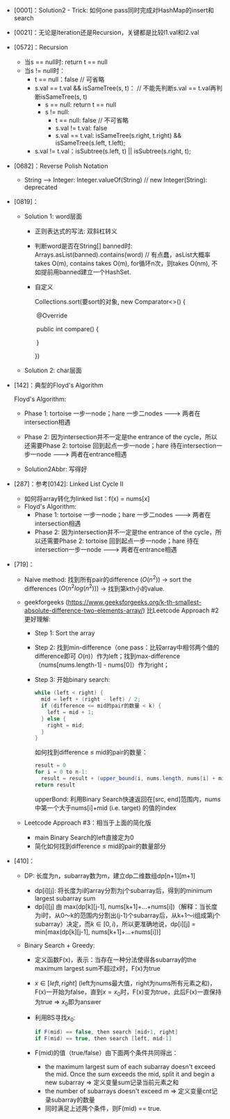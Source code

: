 + [0001]：Solution2 - Trick: 如何one pass同时完成对HashMap的insert和search

+ [0021]：无论是Iteration还是Recursion，关键都是比较l1.val和l2.val

+ [0572]：Recursion

  + 当s == null时: return t == null
  + 当s != null时：
    + t == null：false    // 可省略 
    + s.val == t.val && isSameTree(s, t)：    // 不能先判断s.val == t.val再判断isSameTree(s, t)
      + s == null: return t == null
      + s != null: 
        + t == null: false     // 不可省略
        + s.val != t.val: false
        + s.val == t.val: isSameTree(s.right, t.right) && isSameTree(s.left, t.left);
    + s.val != t.val：isSubtree(s.left, t) || isSubtree(s.right, t);

+ [0682]：Reverse Polish Notation

  + String —> Integer: Integer.valueOf(String)     // new Integer(String): deprecated

+ [0819]：

  + Solution 1: word层面

    + 正则表达式的写法: 双斜杠转义

    + 判断word是否在String[] banned时: Arrays.asList(banned).contains(word)  // 有点蠢，asList大概率takes O(m), contains takes O(m), for循环n次，则takes O(nm), 不如提前用banned建立一个HashSet.

    + 自定义

      Collections.sort(要sort的对象, new Comparator<>() {

      ​		@Override

      ​		public int compare() {

      ​		}

      })

  + Solution 2: char层面

+ [142]：典型的Floyd's Algorithm

  Floyd's Algorithm: 

  + Phase 1: tortoise 一步一node；hare 一步二nodes    --->    两者在intersection相遇
  + Phase 2: 因为intersection并不一定是the entrance of the cycle，所以还需要Phase 2: tortoise 回到起点一步一node；hare 待在intersection一步一node    --->    两者在entrance相遇                

  + Solution2Abbr: 写得好

+ [287]：参考[0142]: Linked List Cycle II

  + 如何将array转化为linked list：f(x) = nums[x]
  + Floyd's Algorithm: 
    + Phase 1: tortoise 一步一node；hare 一步二nodes    --->    两者在intersection相遇
    + Phase 2: 因为intersection并不一定是the entrance of the cycle，所以还需要Phase 2: tortoise 回到起点一步一node；hare 待在intersection一步一node    --->    两者在entrance相遇                

+ [719]：

  + Naive method: 找到所有pair的difference $(O(n^2))$ -> sort the differences $(O(n^2log(n^2)))$ -> 找到第kth小的value.

  + geekforgeeks (https://www.geeksforgeeks.org/k-th-smallest-absolute-difference-two-elements-array/)  比Leetcode Approach #2更好理解:

    + Step 1: Sort the array

    + Step 2: 找到min-difference（one pass：比较array中相邻两个值的difference即可 $O(n)$）作为left；找到max-difference（nums[nums.length-1] - nums[0]）作为right；

    + Step 3: 开始binary search:

      ```java
      while (left < right) {
        mid = left + (right - left) / 2;
        if (difference <= mid的pair的数量 < k) {
          left = mid + 1;
        } else {
          right = mid;
        }
      }
      ```

      如何找到difference ≤ mid的pair的数量：

      ```java
      result = 0
      for i = 0 to n-1:
      	result = result + (upper_bound(i, nums.length, nums[i] + mid) - (i+1))
      return result
      ```

      upperBond: 利用Binary Search快速返回在[src, end]范围内，nums中第一个大于nums[i]+mid (i.e. target) 的值的index

  + Leetcode Approach #3：相当于上面的简化版

    + main Binary Search的left直接定为0
    + 简化如何找到difference ≤ mid的pair的数量部分

+ [410]：

  + DP: 长度为n，subarray数为m，建立dp二维数组dp\[n+1][m+1]
    + dp\[i][j]: 将长度为i的array分割为j个subarray后，得到的minimum largest subarray sum
    + dp\[i][j] 由 max(dp\[k][j-1], nums[k+1]+...+nums[i])（解释：当长度为i时，从0～k的范围内分割出(j-1)个subarray后，从k+1～i组成第j个subarray）决定，而$k \in [0, i)$，所以更准确地说，dp\[i][j] = min[max(dp\[k][j-1], nums[k+1]+...+nums[i])]
    
  + Binary Search + Greedy:
  
    + 定义函数F(x)，表示：当存在一种分法使得各subarray的the maximum largest sum不超过x时，F(x)为true
  
    + $x \in [left, right]$ (left为nums最大值，right为nums所有元素之和)， F(x)一开始为false，直到$x=x_0$时，F(x)变为true，此后F(x)一直保持为true => $x_0$即为answer
  
    + 利用BS寻找$x_0$:
  
      ```java
      if F(mid) == false, then search [mid+1, right]
      if F(mid) == true, then search [left, mid-1]
      ```
  
    + F(mid)的值（true/false）由下面两个条件共同得出：
      + the maximum largest sum of each subarray doesn't exceed the mid. Once the sum exceeds the mid, split it and begin a new subarray   => 定义变量sum记录当前元素之和
      + the number of subarrays doesn't exceed m => 定义变量cnt记录subarray的数量
      + 同时满足上述两个条件，则F(mid) == true.

